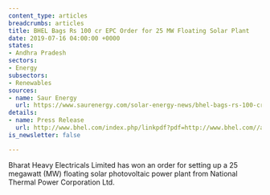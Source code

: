 ```yaml
---
content_type: articles
breadcrumbs: articles
title: BHEL Bags Rs 100 cr EPC Order for 25 MW Floating Solar Plant
date: 2019-07-16 04:00:00 +0000
states:
- Andhra Pradesh
sectors:
- Energy
subsectors:
- Renewables
sources:
- name: Saur Energy
  url: https://www.saurenergy.com/solar-energy-news/bhel-bags-rs-100-cr-epc-for-25-mw-floating-solar-plant
details:
- name: Press Release
  url: http://www.bhel.com/index.php/linkpdf?pdf=http://www.bhel.com//assets/downloads/5d2bfe3191ff6BHEL_wins_Rupees_100_crore_EPC_order_for_25_MW_solar_power_plant.pdf
is_newsletter: false

---
```

Bharat Heavy Electricals Limited has won an order for setting up a 25 megawatt (MW) floating solar photovoltaic power plant from National Thermal Power Corporation Ltd.
